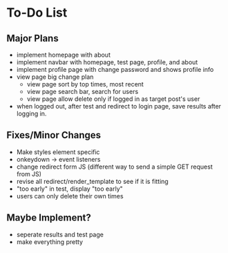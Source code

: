 # To-Do List

## Major Plans

- implement homepage with about
- implement navbar with homepage, test page, profile, and about
- implement profile page with change password and shows profile info
- view page big change plan
    - view page sort by top times, most recent
    - view page search bar, search for users
    - view page allow delete only if logged in as target post's user
- when logged out, after test and redirect to login page, save results after logging in.

## Fixes/Minor Changes

- Make styles element specific
- onkeydown -> event listeners
- change redirect form JS (different way to send a simple GET request from JS)
- revise all redirect/render_template to see if it is fitting
- "too early" in test, display "too early"
- users can only delete their own times

## Maybe Implement?

- seperate results and test page
- make everything pretty

